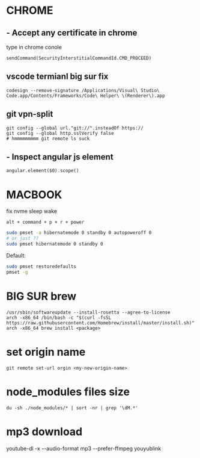 # CHROME

## - Accept any certificate in chrome

type in chrome conole
```
sendCommand(SecurityInterstitialCommandId.CMD_PROCEED)
```

## vscode termianl big sur fix
```
codesign --remove-signature /Applications/Visual\ Studio\ Code.app/Contents/Frameworks/Code\ Helper\ \(Renderer\).app
```

## git vpn-split
```
git config --global url."git://".insteadOf https://
git config --global http.sslVerify false
# hmmmmmmmmm git remote ls suck
```

## - Inspect angular js element

```
angular.element($0).scope()
```

# MACBOOK

fix nvme sleep wake


`alt + command + p + r + power` 

```bash
sudo pmset -a hibernatemode 0 standby 0 autopoweroff 0
# or just ??
sudo pmset hibernatemode 0 standby 0
```

Default:
```bash
sudo pmset restoredefaults
pmset -g
```

# BIG SUR brew
```
/usr/sbin/softwareupdate --install-rosetta --agree-to-license
arch -x86_64 /bin/bash -c "$(curl -fsSL https://raw.githubusercontent.com/Homebrew/install/master/install.sh)"
arch -x86_64 brew install <package>
```

# set origin name
```
git remote set-url orgin <my-new-origin-name>
```


# node_modules files size
```
du -sh ./node_modules/* | sort -nr | grep '\dM.*'
```


# mp3 download
youtube-dl -x --audio-format mp3 --prefer-ffmpeg youyublink

